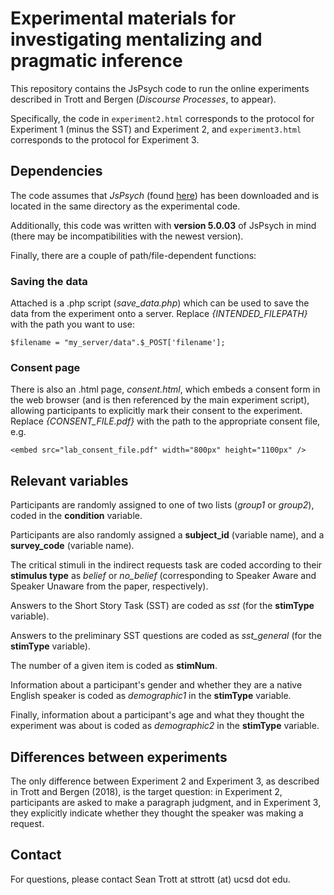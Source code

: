 # Experimental materials for investigating mentalizing and pragmatic inference

This repository contains the JsPsych code to run the online experiments described in Trott and Bergen (*Discourse Processes*, to appear). 

Specifically, the code in `experiment2.html` corresponds to the protocol for Experiment 1 (minus the SST) and Experiment 2, and `experiment3.html` corresponds to the protocol for Experiment 3. 

## Dependencies

The code assumes that *JsPsych* (found [here](https://www.jspsych.org/)) has been downloaded and is located in the same directory as the experimental code.

Additionally, this code was written with **version 5.0.03** of JsPsych in mind (there may be incompatibilities with the newest version).

Finally, there are a couple of path/file-dependent functions:

### **Saving the data**

Attached is a .php script (*save_data.php*) which can be used to save the data from the experiment onto a server. Replace *{INTENDED_FILEPATH}* with the path you want to use:

```
$filename = "my_server/data".$_POST['filename'];
```

### **Consent page**

There is also an .html page, *consent.html*, which embeds a consent form in the web browser (and is then referenced by the main experiment script), allowing participants to explicitly mark their consent to the experiment. Replace *{CONSENT_FILE.pdf}* with the path to the appropriate consent file, e.g.

```
<embed src="lab_consent_file.pdf" width="800px" height="1100px" />
```

## Relevant variables

Participants are randomly assigned to one of two lists (*group1* or *group2*), coded in the **condition** variable.

Participants are also randomly assigned a **subject_id** (variable name), and a **survey_code** (variable name). 

The critical stimuli in the indirect requests task are coded according to their **stimulus type** as *belief* or *no_belief* (corresponding to Speaker Aware and Speaker Unaware from the paper, respectively).

Answers to the Short Story Task (SST) are coded as *sst* (for the **stimType** variable). 

Answers to the preliminary SST questions are coded as *sst_general* (for the **stimType** variable).

The number of a given item is coded as **stimNum**.

Information about a participant's gender and whether they are a native English speaker is coded as *demographic1* in the **stimType** variable. 

Finally, information about a participant's age and what they thought the experiment was about is coded as *demographic2* in the **stimType** variable.

## Differences between experiments

The only difference between Experiment 2 and Experiment 3, as described in Trott and Bergen (2018), is the target question: in Experiment 2, participants are asked to make a paragraph judgment, and in Experiment 3, they explicitly indicate whether they thought the speaker was making a request.

## Contact

For questions, please contact Sean Trott at sttrott (at) ucsd dot edu.